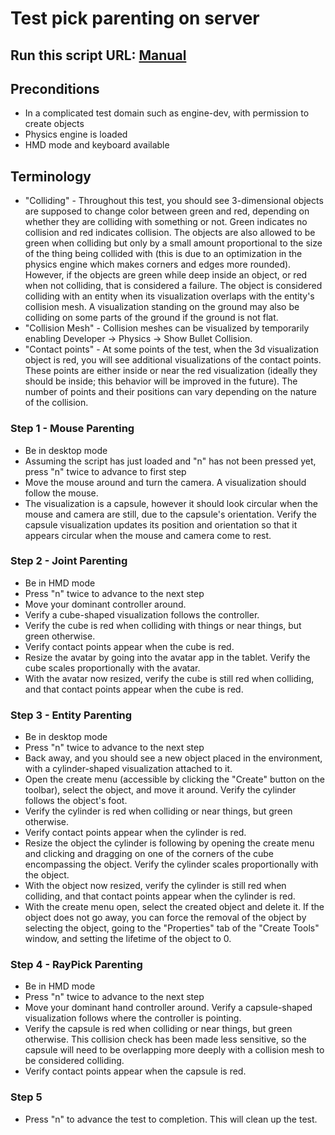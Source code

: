 # Test pick parenting on server
## Run this script URL: [Manual](./testStory.js?raw=true)

## Preconditions
- In a complicated test domain such as engine-dev, with permission to create objects
- Physics engine is loaded
- HMD mode and keyboard available

## Terminology
- "Colliding" - Throughout this test, you should see 3-dimensional objects are supposed to change color between green and red, depending on whether they are colliding with something or not. Green indicates no collision and red indicates collision. The objects are also allowed to be green when colliding but only by a small amount proportional to the size of the thing being collided with (this is due to an optimization in the physics engine which makes corners and edges more rounded). However, if the objects are green while deep inside an object, or red when not colliding, that is considered a failure. The object is considered colliding with an entity when its visualization overlaps with the entity's collision mesh. A visualization standing on the ground may also be colliding on some parts of the ground if the ground is not flat.
- "Collision Mesh" - Collision meshes can be visualized by temporarily enabling Developer -> Physics -> Show Bullet Collision.
- "Contact points" - At some points of the test, when the 3d visualization object is red, you will see additional visualizations of the contact points. These points are either inside or near the red visualization (ideally they should be inside; this behavior will be improved in the future). The number of points and their positions can vary depending on the nature of the collision.

### Step 1 - Mouse Parenting
- Be in desktop mode
- Assuming the script has just loaded and "n" has not been pressed yet, press "n" twice to advance to first step
- Move the mouse around and turn the camera. A visualization should follow the mouse.
- The visualization is a capsule, however it should look circular when the mouse and camera are still, due to the capsule's orientation. Verify the capsule visualization updates its position and orientation so that it appears circular when the mouse and camera come to rest.

### Step 2 - Joint Parenting
- Be in HMD mode
- Press "n" twice to advance to the next step
- Move your dominant controller around.
- Verify a cube-shaped visualization follows the controller.
- Verify the cube is red when colliding with things or near things, but green otherwise.
- Verify contact points appear when the cube is red.
- Resize the avatar by going into the avatar app in the tablet. Verify the cube scales proportionally with the avatar.
- With the avatar now resized, verify the cube is still red when colliding, and that contact points appear when the cube is red.

### Step 3 - Entity Parenting
- Be in desktop mode
- Press "n" twice to advance to the next step
- Back away, and you should see a new object placed in the environment, with a cylinder-shaped visualization attached to it.
- Open the create menu (accessible by clicking the "Create" button on the toolbar), select the object, and move it around. Verify the cylinder follows the object's foot.
- Verify the cylinder is red when colliding or near things, but green otherwise.
- Verify contact points appear when the cylinder is red.
- Resize the object the cylinder is following by opening the create menu and clicking and dragging on one of the corners of the cube encompassing the object. Verify the cylinder scales proportionally with the object.
- With the object now resized, verify the cylinder is still red when colliding, and that contact points appear when the cylinder is red.
- With the create menu open, select the created object and delete it. If the object does not go away, you can force the removal of the object by selecting the object, going to the "Properties" tab of the "Create Tools" window, and setting the lifetime of the object to 0.

### Step 4 - RayPick Parenting
- Be in HMD mode
- Press "n" twice to advance to the next step
- Move your dominant hand controller around. Verify a capsule-shaped visualization follows where the controller is pointing.
- Verify the capsule is red when colliding or near things, but green otherwise. This collision check has been made less sensitive, so the capsule will need to be overlapping more deeply with a collision mesh to be considered colliding.
- Verify contact points appear when the capsule is red.

### Step 5
- Press "n" to advance the test to completion. This will clean up the test.